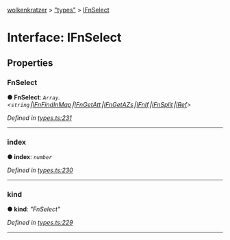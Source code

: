 [wolkenkratzer](../README.md) > ["types"](../modules/_types_.md) > [IFnSelect](../interfaces/_types_.ifnselect.md)



# Interface: IFnSelect


## Properties
<a id="fnselect"></a>

###  FnSelect

**●  FnSelect**:  *`Array`.<`string`⎮[IFnFindInMap](_types_.ifnfindinmap.md)⎮[IFnGetAtt](_types_.ifngetatt.md)⎮[IFnGetAZs](_types_.ifngetazs.md)⎮[IFnIf](_types_.ifnif.md)⎮[IFnSplit](_types_.ifnsplit.md)⎮[IRef](_types_.iref.md)>* 

*Defined in [types.ts:231](https://github.com/arminhammer/wolkenkratzer/blob/77659cc/src/types.ts#L231)*





___

<a id="index"></a>

###  index

**●  index**:  *`number`* 

*Defined in [types.ts:230](https://github.com/arminhammer/wolkenkratzer/blob/77659cc/src/types.ts#L230)*





___

<a id="kind"></a>

###  kind

**●  kind**:  *"FnSelect"* 

*Defined in [types.ts:229](https://github.com/arminhammer/wolkenkratzer/blob/77659cc/src/types.ts#L229)*





___


